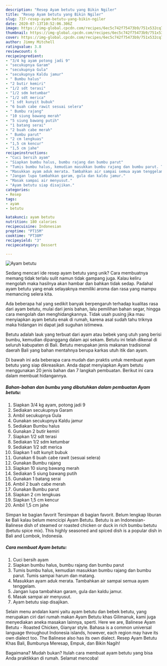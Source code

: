 ```yaml
---
description: "Resep Ayam betutu yang Bikin Ngiler"
title: "Resep Ayam betutu yang Bikin Ngiler"
slug: 737-resep-ayam-betutu-yang-bikin-ngiler
date: 2020-07-13T10:52:06.306Z
image: https://img-global.cpcdn.com/recipes/6ec5c742f75473b9/751x532cq70/ayam-betutu-foto-resep-utama.jpg
thumbnail: https://img-global.cpcdn.com/recipes/6ec5c742f75473b9/751x532cq70/ayam-betutu-foto-resep-utama.jpg
cover: https://img-global.cpcdn.com/recipes/6ec5c742f75473b9/751x532cq70/ayam-betutu-foto-resep-utama.jpg
author: Jimmy Mitchell
ratingvalue: 3.8
reviewcount: 6
recipeingredient:
- "3/4 kg ayam potong jadi 9"
- "secukupnya Garam"
- "secukupnya Gula"
- "secukupnya Kaldu jamur"
- " Bumbu halus"
- "2 butir kemiri"
- "1/2 sdt terasi"
- "1/2 sdm ketumbar"
- "1/2 sdt merica"
- "1 sdt kunyit bubuk"
- "6 buah cabe rawit sesuai selera"
- " Bumbu rajang"
- "10 siung bawang merah"
- "5 siung bawang putih"
- "1 batang serai"
- "2 buah cabe merah"
- " Bumbu parut"
- "2 cm lengkuas"
- "1,5 cm kencur"
- "1,5 cm jahe"
recipeinstructions:
- "Cuci bersih ayam"
- "Siapkan bumbu halus, bumbu rajang dan bumbu parut"
- "Tumis bumbu halus, kemudian masukkan bumbu rajang dan bumbu parut. Tumis sampai harum dan matang."
- "Masukkan ayam aduk merata. Tambahkan air sampai semua ayam tenggelam."
- "Jangan lupa tambahkan garam, gula dan kaldu jamur."
- "Masak sampai air menyusut."
- "Ayam betutu siap disajikan."
categories:
- Resep
tags:
- ayam
- betutu

katakunci: ayam betutu 
nutrition: 180 calories
recipecuisine: Indonesian
preptime: "PT15M"
cooktime: "PT38M"
recipeyield: "3"
recipecategory: Dessert

---
```



![Ayam betutu](https://img-global.cpcdn.com/recipes/6ec5c742f75473b9/751x532cq70/ayam-betutu-foto-resep-utama.jpg)

Sedang mencari ide resep ayam betutu yang unik? Cara membuatnya memang tidak terlalu sulit namun tidak gampang juga. Kalau keliru mengolah maka hasilnya akan hambar dan bahkan tidak sedap. Padahal ayam betutu yang enak selayaknya memiliki aroma dan rasa yang mampu memancing selera kita.

Ada beberapa hal yang sedikit banyak berpengaruh terhadap kualitas rasa dari ayam betutu, mulai dari jenis bahan, lalu pemilihan bahan segar, hingga cara mengolah dan menghidangkannya. Tidak usah pusing jika mau menyiapkan ayam betutu enak di rumah, karena asal sudah tahu triknya maka hidangan ini dapat jadi suguhan istimewa.

Betutu adalah lauk yang terbuat dari ayam atau bebek yang utuh yang berisi bumbu, kemudian dipanggang dalam api sekam. Betutu ini telah dikenal di seluruh kabupaten di Bali. Betutu merupakan jenis makanan tradisional daerah Bali yang bahan mentahnya berupa karkas utuh itik dan ayam.


Di bawah ini ada beberapa cara mudah dan praktis untuk membuat ayam betutu yang siap dikreasikan. Anda dapat menyiapkan Ayam betutu menggunakan 20 jenis bahan dan 7 langkah pembuatan. Berikut ini cara dalam membuat hidangannya.

<!--inarticleads1-->

##### Bahan-bahan dan bumbu yang dibutuhkan dalam pembuatan Ayam betutu:

1. Siapkan 3/4 kg ayam, potong jadi 9
1. Sediakan secukupnya Garam
1. Ambil secukupnya Gula
1. Gunakan secukupnya Kaldu jamur
1. Sediakan  Bumbu halus
1. Gunakan 2 butir kemiri
1. Siapkan 1/2 sdt terasi
1. Sediakan 1/2 sdm ketumbar
1. Sediakan 1/2 sdt merica
1. Siapkan 1 sdt kunyit bubuk
1. Gunakan 6 buah cabe rawit (sesuai selera)
1. Gunakan  Bumbu rajang
1. Siapkan 10 siung bawang merah
1. Sediakan 5 siung bawang putih
1. Gunakan 1 batang serai
1. Ambil 2 buah cabe merah
1. Gunakan  Bumbu parut
1. Siapkan 2 cm lengkuas
1. Siapkan 1,5 cm kencur
1. Ambil 1,5 cm jahe


Simpan ke bagian favorit Tersimpan di bagian favorit. Belum lengkap liburan ke Bali kalau belum mencicipi Ayam Betutu. Betutu is an Indonesian-Balinese dish of steamed or roasted chicken or duck in rich bumbu betutu (betutu spice mix). This highly seasoned and spiced dish is a popular dish in Bali and Lombok, Indonesia. 

<!--inarticleads2-->

##### Cara membuat Ayam betutu:

1. Cuci bersih ayam
1. Siapkan bumbu halus, bumbu rajang dan bumbu parut
1. Tumis bumbu halus, kemudian masukkan bumbu rajang dan bumbu parut. Tumis sampai harum dan matang.
1. Masukkan ayam aduk merata. Tambahkan air sampai semua ayam tenggelam.
1. Jangan lupa tambahkan garam, gula dan kaldu jamur.
1. Masak sampai air menyusut.
1. Ayam betutu siap disajikan.


Selain menu andalan kami yaitu ayam betutu dan bebek betutu, yang merupakan ciri dari rumah makan Ayam Betutu khas Gilimanuk, kami juga menyediakan aneka masakan lainnya, sperti. Here we are, Balinese Ayam Betutu - Roasted Chicken, Gianyar style. Bahasa is a common universal language throughout Indonesia islands, however, each region may have its own dialect too. The Balinese also has its own dialect. Resep Ayam Betutu Khas Bali, Bumbunya Meresap, Empuk, dan Bikin Nagih! 

Bagaimana? Mudah bukan? Itulah cara membuat ayam betutu yang bisa Anda praktikkan di rumah. Selamat mencoba!
